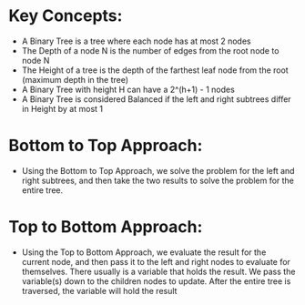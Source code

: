 # Key Concepts:

* A Binary Tree is a tree where each node has at most 2 nodes
* The Depth of a node N is the number of edges from the root node to node N
* The Height of a tree is the depth of the farthest leaf node from the root (maximum depth in the tree)
* A Binary Tree with height H can have a 2^(h+1) - 1 nodes
* A Binary Tree is considered Balanced if the left and right subtrees differ in Height by at most 1

# Bottom to Top Approach:

* Using the Bottom to Top Approach, we solve the problem for the left and right subtrees,
and then take the two results to solve the problem for the entire tree.

# Top to Bottom Approach:

* Using the Top to Bottom Approach, we evaluate the result for the current node, and then pass it to the left and right nodes to evaluate for themselves. There usually is a variable that holds the result. We pass the variable(s) down to the children nodes to update. After the entire tree is traversed, the variable will hold the result